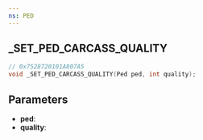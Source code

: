 ```yaml
---
ns: PED
---
```

## _SET_PED_CARCASS_QUALITY

```c
// 0x7528720101A807A5
void _SET_PED_CARCASS_QUALITY(Ped ped, int quality);
```

## Parameters
* **ped**:
* **quality**:

